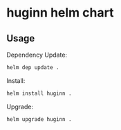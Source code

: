 # huginn helm chart

## Usage

Dependency Update:

```bash
helm dep update .
```

Install:

```bash
helm install huginn .
```

Upgrade:

```bash
helm upgrade huginn .
```
